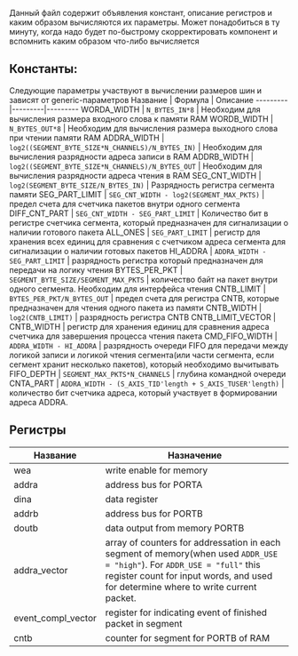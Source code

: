 Данный файл содержит объявления констант, описание регистров и каким образом вычисляются их параметры. Может понадобиться в ту минуту, когда надо будет по-быстрому скорректировать компонент и вспомнить каким образом что-либо вычисляется

## Константы: 

Следующие параметры участвуют в вычислении размеров шин и зависят от generic-параметров
Название | Формула | Описание
---------|---------|---------
WORDA_WIDTH | `N_BYTES_IN*8` | Необходим для вычисления размера входного слова к памяти RAM
WORDB_WIDTH | `N_BYTES_OUT*8` | Необходим для вычисления размера выходного слова при чтении памяти RAM
ADDRA_WIDTH | `log2((SEGMENT_BYTE_SIZE*N_CHANNELS)/N_BYTES_IN)` | Необходим для вычисления разрядности адреса записи в RAM
ADDRB_WIDTH | `log2((SEGMENT_BYTE_SIZE*N_CHANNELS)/N_BYTES_OUT` | Необходим для вычисления разрядности адреса чтения в RAM 
SEG_CNT_WIDTH | `log2(SEGMENT_BYTE_SIZE/N_BYTES_IN)` | Разрядность регистра сегмента памяти
SEG_PART_LIMIT | `SEG_CNT_WIDTH - log2(SEGMENT_MAX_PKTS)` | предел счета для счетчика пакетов внутри одного сегмента
DIFF_CNT_PART | `SEG_CNT_WIDTH - SEG_PART_LIMIT` | Количество бит в регистре счетчика сегмента, который предназначен для сигнализации о наличии готового пакета 
ALL_ONES | `SEG_PART_LIMIT` | регистр для хранения всех единиц для сравнения с счетчиком адреса сегмента для сигнализации о наличии готовых пакетов
HI_ADDRA  | `ADDRA_WIDTH - SEG_PART_LIMIT` | разрядность регистра который предназначен для передачи на логику чтения
BYTES_PER_PKT | `SEGMENT_BYTE_SIZE/SEGMENT_MAX_PKTS` | количество байт на пакет внутри одного сегмента. Необходим для интерфейса чтения
CNTB_LIMIT | `BYTES_PER_PKT/N_BYTES_OUT` | предел счета для регистра CNTB, которые предназначен для чтения одного пакета из памяти
CNTB_WIDTH | `log2(CNTB_LIMIT)` | разрядность регистра CNTB
CNTB_LIMIT_VECTOR | CNTB_WIDTH | регистр для хранения единиц для сравнения адреса счетчика для завершения процесса чтения пакета
CMD_FIFO_WIDTH | `ADDRA_WIDTH - HI_ADDRA` | разрядность очереди FIFO для передачи между логикой записи и логикой чтения сегмента(или части сегмента, если сегмент хранит несколько пакетов), который необходимо вычитывать
FIFO_DEPTH | `SEGMENT_MAX_PKTS*N_CHANNELS` | глубина командной очереди 
CNTA_PART | `ADDRA_WIDTH - (S_AXIS_TID'length + S_AXIS_TUSER'length)` | количество бит счетчика адреса, который участвует в формировании адреса ADDRA. 


## Регистры 
Название | Назначение
---------|-----------
wea | write enable for memory 
addra | address bus for PORTA
dina | data register 
addrb | address bus for PORTB
doutb | data output from memory PORTB
addra_vector | array of counters for addressation in each segment of memory(when used `ADDR_USE = "high"`). For `ADDR_USE = "full"` this register count for input words, and used for determine where to write current packet.
event_compl_vector | register for indicating event of finished packet in segment
cntb | counter for segment for PORTB of RAM
